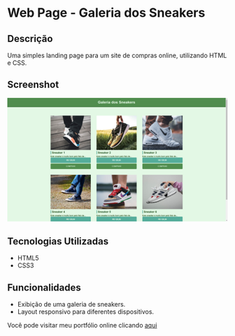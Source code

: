 # Web Page - Galeria dos Sneakers

## Descrição

Uma simples landing page para um site de compras online, utilizando HTML e CSS.

## Screenshot

![ScreenShot](./img/image.png)



## Tecnologias Utilizadas

- HTML5
- CSS3

## Funcionalidades

- Exibição de uma galeria de sneakers.
- Layout responsivo para diferentes dispositivos.

Você pode visitar meu portfólio online clicando [aqui](https://site-sneakers-drab.vercel.app/)